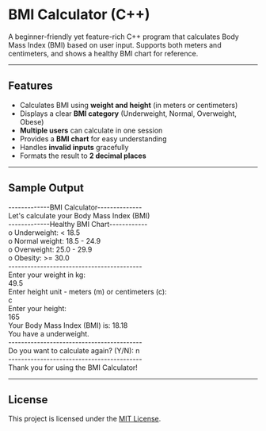 # BMI Calculator (C++)

A beginner-friendly yet feature-rich C++ program that calculates Body Mass Index (BMI) based on user input. Supports both meters and centimeters, and shows a healthy BMI chart for reference.

---

## Features

- Calculates BMI using **weight and height** (in meters or centimeters)
- Displays a clear **BMI category** (Underweight, Normal, Overweight, Obese)
- **Multiple users** can calculate in one session
- Provides a **BMI chart** for easy understanding
- Handles **invalid inputs** gracefully
- Formats the result to **2 decimal places**

---
## Sample Output
-------------BMI Calculator--------------<br>
Let's calculate your Body Mass Index (BMI)<br>
-------------Healthy BMI Chart------------<br>
o Underweight: < 18.5<br>
o Normal weight: 18.5 - 24.9<br>
o Overweight: 25.0 - 29.9<br>
o Obesity: >= 30.0<br>
------------------------------------------<br>
Enter your weight in kg:<br>
49.5<br>
Enter height unit - meters (m) or centimeters (c):<br> 
c<br>
Enter your height:<br>
165<br>
Your Body Mass Index (BMI) is: 18.18<br>
You have a underweight.<br>
------------------------------------------<br>
Do you want to calculate again? (Y/N): n<br>
------------------------------------------<br>
Thank you for using the BMI Calculator!

---
## License

This project is licensed under the [MIT License](./LICENSE).
